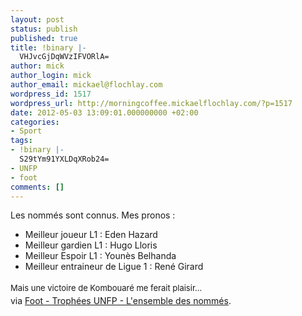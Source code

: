 ```yaml
---
layout: post
status: publish
published: true
title: !binary |-
  VHJvcGjDqWVzIFVORlA=
author: mick
author_login: mick
author_email: mickael@flochlay.com
wordpress_id: 1517
wordpress_url: http://morningcoffee.mickaelflochlay.com/?p=1517
date: 2012-05-03 13:09:01.000000000 +02:00
categories:
- Sport
tags:
- !binary |-
  S29tYm91YXLDqXRob24=
- UNFP
- foot
comments: []
---
```

Les nommés sont connus. Mes pronos :
<ul>
	<li>Meilleur joueur L1 : Eden Hazard</li>
	<li>Meilleur gardien L1 : Hugo Lloris</li>
	<li>Meilleur Espoir L1 : Younès Belhanda</li>
	<li>Meilleur entraineur de Ligue 1 : René Girard</li>
</ul>
<div><span style="font-size: small;"><span style="line-height: 24px;">Mais une victoire de Kombouaré me ferait plaisir...</span></span></div>
via <a href="http://www.lequipe.fr/Football/Actualites/L-ensemble-des-nommes/281077">Foot - Trophées UNFP - L'ensemble des nommés</a>.
